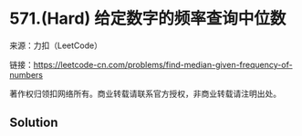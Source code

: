 # 571.(Hard) 给定数字的频率查询中位数



来源：力扣（LeetCode）

链接：https://leetcode-cn.com/problems/find-median-given-frequency-of-numbers 

著作权归领扣网络所有。商业转载请联系官方授权，非商业转载请注明出处。



## Solution 



```sql



```
    